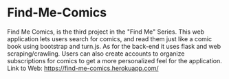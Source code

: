 # Find-Me-Comics<br/>
Find Me Comics, is the third project in the "Find Me" Series. This web application lets users search for comics, and read them just like a comic book using bootstrap and turn.js. As for the back-end it uses flask and web scraping/crawling. Users can also create accounts to organize subscriptions for comics to get a more personalized feel for the application.<br/>
Link to Web: https://find-me-comics.herokuapp.com/



